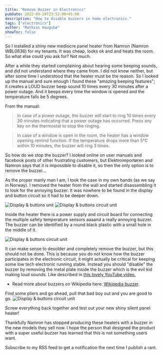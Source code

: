 ```yaml
---
title: "Remove Buzzer in Electronics"
pubDate: 2022-09-28T23:52:00+01:00
description: "How to disable buzzers in home electronics."
tags: ["electronics"]
author: "Mathias Haugsbø"
showToc: false
---
```


So I installed a shiny new mediocre panel heater from Namron (Namron WBL0636) for my tenants. It was cheap, looks ok and and heats the room. So what else could you ask for? Not much.

After a while they started complaining about hearing some beeping sounds, and did not understand where they came from. I did not know neither, but after some time I understood that the heater must be the reason. So I looked up the manual and sure enough I found these "amazing beeping features"; it creates a LOUD buzzer beep sound 10 times every 30 minutes after a power outage. And it beeps every time the window is opened and the temperature falls be 5 degrees.

From the manual:

> In case of a power outage, the buzzer will start to ring 10 times every 30 minutes indicating that a power outage has occurred. Press any key on the thermostat to stop the ringing.

> In case of a window is open in the room, the heater has a window opening remind function. If the temperature drops more than 5°C within 10 minutes, the buzzer will ring 3 times.

So how do we stop the buzzer? I looked online on user manuals and facebook posts of other frustrating customers, but Elektroimportøren and Namron says that it is impossible to disable it, so then the only option is to remove the buzzer...

As the proper manly man I am, I took the case in my own hands (as we say in Norway). I removed the heater from the wall and started disassembling it to look for the annoying buzzer. It was nowhere to be found in the display and button circuit so it had to be deeper down.

![Display & buttons unit](/de-buzzify/Display_button_unit.jpg)
![Display & buttons circuit unit](/de-buzzify/Display_button_unit_circuit.jpg)

Inside the heater there is a power supply and circuit board for connecting the multiple safety temperature sensors aaaand a really annoying buzzer. The buzzer can be identified by a round black plastic with a small hole in the middle of it.

![Display & buttons circuit unit](/de-buzzify/Power_supply_circuit.jpg)

It can make sense to desolder and completely remove the buzzer, but this should not be done. This is because you do not know how the buzzer participates in the electronic circuit, it might actually be critical for keeping some low tech electronic running stable. Instead you should "disable" the buzzer by removing the metal plate inside the buzzer which is the evil kid making loud sounds. Like described in [this lovely YouTube video.](https://www.youtube.com/watch?v=cNZ-w5XYVZ8)

- Read more about buzzers on Wikipedia here: [Wikipedia buzzer](https://en.wikipedia.org/wiki/Buzzer).

Find some pliers and go ahead, pull that bad boy out and you are good to go.
![Display & buttons circuit unit](/de-buzzify/Buzzer_removal_plier.jpg)

Screw everything back together and test out your new shiny silent panel heater!

Thankfully Namron has stopped producing these heaters with a buzzer in the new models they sell now. I hope the person that designed the product with a super useful buzzer has learned that this is not something users want.

Subscribe to my RSS feed to get a notification the next time I publish a rant.
